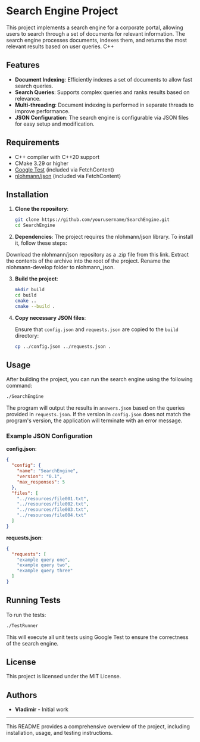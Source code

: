 
# Search Engine Project

This project implements a search engine for a corporate portal, allowing users to search through a set of documents for relevant information. The search engine processes documents, indexes them, and returns the most relevant results based on user queries. C++

## Features

- **Document Indexing**: Efficiently indexes a set of documents to allow fast search queries.
- **Search Queries**: Supports complex queries and ranks results based on relevance.
- **Multi-threading**: Document indexing is performed in separate threads to improve performance.
- **JSON Configuration**: The search engine is configurable via JSON files for easy setup and modification.

## Requirements

- C++ compiler with C++20 support
- CMake 3.29 or higher
- [Google Test](https://github.com/google/googletest) (included via FetchContent)
- [nlohmann/json](https://github.com/nlohmann/json) (included via FetchContent)

## Installation

1. **Clone the repository**:

   ```bash
   git clone https://github.com/yourusername/SearchEngine.git
   cd SearchEngine
   ```
2. **Dependencies**:
The project requires the nlohmann/json library. To install it, follow these steps:

Download the nlohmann/json repository as a .zip file from this link.
Extract the contents of the archive into the root of the project.
Rename the nlohmann-develop folder to nlohmann_json.

3. **Build the project**:

   ```bash
   mkdir build
   cd build
   cmake ..
   cmake --build .
   ```

4. **Copy necessary JSON files**:

   Ensure that `config.json` and `requests.json` are copied to the `build` directory:

   ```bash
   cp ../config.json ../requests.json .
   ```

## Usage

After building the project, you can run the search engine using the following command:

```bash
./SearchEngine
```

The program will output the results in `answers.json` based on the queries provided in `requests.json`. If the version in `config.json` does not match the program's version, the application will terminate with an error message.

### Example JSON Configuration

**config.json**:

```json
{
  "config": {
    "name": "SearchEngine",
    "version": "0.1",
    "max_responses": 5
  },
  "files": [
    "../resources/file001.txt",
    "../resources/file002.txt",
    "../resources/file003.txt",
    "../resources/file004.txt"
  ]
}
```

**requests.json**:

```json
{
  "requests": [
    "example query one",
    "example query two",
    "example query three"
  ]
}
```

## Running Tests

To run the tests:

```bash
./TestRunner
```

This will execute all unit tests using Google Test to ensure the correctness of the search engine.

## License

This project is licensed under the MIT License.

## Authors

- **Vladimir** - Initial work

---

This README provides a comprehensive overview of the project, including installation, usage, and testing instructions.
